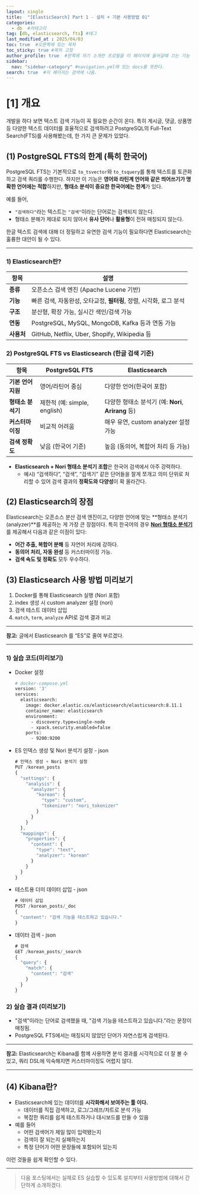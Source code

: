 ```yaml
---
layout: single
title:  "[ElasticSearch] Part 1 - 설치 + 기본 사용방법 01"
categories:
  - db  #카테고리
tag: [db, elasticsearch, fts] #태그
last_modified_at : 2025/04/03
toc: true  #오른쪽에 있는 목차
toc_sticky: true #목차 고정
author_profile: true  #왼쪽에 자기 소개란 프로필을 이 페이지에 들어갈때 끄는 기능
sidebar:
  nav: "sidebar-category" #navigation.yml에 있는 docs를 뜻한다.
search: true  #이 페이지는 검색에 나옴.
---
```


# [1] 개요

개발을 하다 보면 텍스트 검색 기능이 꼭 필요한 순간이 온다. 특히 게시글, 댓글, 상품명 등 다양한 텍스트 데이터를 효율적으로 검색하려고 PostgreSQL의 Full-Text Search(FTS)를 사용해봤는데, 한 가지 큰 문제가 있었다.

## (1) PostgreSQL FTS의 한계 (특히 한국어)

PostgreSQL FTS는 기본적으로 `to_tsvector`와 `to_tsquery`를 통해 텍스트를 토큰화하고 검색 쿼리를 수행한다. 하지만 이 기능은 **영어와 라틴계 언어와 같은 띄어쓰기가 명확한 언어에는 적합**하지만, **형태소 분석이 중요한 한국어에는 한계**가 있다.

예를 들어,

- `"검색하다"`라는 텍스트는 `"검색"`이라는 단어로는 검색되지 않는다.
- 형태소 분해가 제대로 되지 않아서 **유사 단어**나 **활용형**이 전혀 매칭되지 않는다.

한글 텍스트 검색에 대해 더 정밀하고 유연한 검색 기능이 필요하다면 Elasticsearch는 훌륭한 대안이 될 수 있다.

---

### **1) Elasticsearch란?**
| 항목   | 설명 |
|--------|------|
| **종류** | 오픈소스 검색 엔진 (Apache Lucene 기반) |
| **기능** | 빠른 검색, 자동완성, 오타교정, **필터링**, 정렬, 시각화, 로그 분석 |
| **구조** | 분산형, 확장 가능, 실시간 색인/검색 가능 |
| **연동** | PostgreSQL, MySQL, MongoDB, Kafka 등과 연동 가능 |
| **사용처** | GitHub, Netflix, Uber, Shopify, Wikipedia 등 |


### **2) PostgreSQL FTS vs Elasticsearch (한글 검색 기준)**

| 항목 | PostgreSQL FTS | Elasticsearch |
|------|----------------|----------------|
| **기본 언어 지원** | 영어/라틴어 중심 | 다양한 언어(한국어 포함) |
| **형태소 분석기** | 제한적 (예: simple, english) | 다양한 형태소 분석기 (예: **Nori**, **Arirang** 등) |
| **커스터마이징** | 비교적 어려움 | 매우 유연, custom analyzer 설정 가능 |
| **검색 정확도** | 낮음 (한국어 기준) | 높음 (동의어, 복합어 처리 등 가능) |

- **Elasticsearch + Nori 형태소 분석기 조합**은 한국어 검색에서 아주 강력하다.
    - 예시) “검색하다”, “검색”, “검색기” 같은 단어들을 잘게 쪼개고 의미 단위로 처리할 수 있어 검색 결과의 **정확도와 다양성**이 확 올라간다.

## (2) Elasticsearch의 장점

Elasticsearch는 오픈소스 분산 검색 엔진이고, 다양한 언어에 맞는 **형태소 분석기(analyzer)**를 제공하는 게 가장 큰 장점이다. 특히 한국어의 경우 [**Nori 형태소 분석기**](https://www.elastic.co/guide/en/elasticsearch/plugins/current/analysis-nori.html)를 제공해서 다음과 같은 이점이 있다:

- **어간 추출, 복합어 분해** 등 자연어 처리에 강하다.
- **동의어 처리, 자동 완성** 등 커스터마이징 가능.
- **검색 속도 및 정확도** 모두 우수하다.

## (3) Elasticsearch 사용 방법 미리보기

1. Docker를 통해 Elasticsearch 실행 (Nori 포함)
2. index 생성 시 custom analyzer 설정 (nori)
3. 검색 테스트 데이터 삽입
4. `match`, `term`, `analyze` API로 검색 결과 비교

---

**참고:** 글에서 Elasticsearch 를 “ES”로 줄여 부르겠다.

---

### 1) 실습 코드(미리보기)

- Docker 설정
    
    ```bash
    # docker-compose.yml
    version: '3'
    services:
      elasticsearch:
        image: docker.elastic.co/elasticsearch/elasticsearch:8.11.1
        container_name: elasticsearch
        environment:
          - discovery.type=single-node
          - xpack.security.enabled=false
        ports:
          - 9200:9200
    ```
    
- ES 인덱스 생성 및 Nori 분석기 설정 - json
    
    ```jsx
    # 인덱스 생성 + Nori 분석기 설정
    PUT /korean_posts
    {
      "settings": {
        "analysis": {
          "analyzer": {
            "korean": {
              "type": "custom",
              "tokenizer": "nori_tokenizer"
            }
          }
        }
      },
      "mappings": {
        "properties": {
          "content": {
            "type": "text",
            "analyzer": "korean"
          }
        }
      }
    }
    ```
    
- 테스트용 더미 데이터 삽입 - json
    
    ```jsx
    # 데이터 삽입
    POST /korean_posts/_doc
    {
      "content": "검색 기능을 테스트하고 있습니다."
    }
    ```
    
- 데이터 검색 - json
    
    ```jsx
    # 검색
    GET /korean_posts/_search
    {
      "query": {
        "match": {
          "content": "검색"
        }
      }
    }
    ```
    

### 2) 실습 결과 (미리보기)

- "검색"이라는 단어로 검색했을 때, "검색 기능을 테스트하고 있습니다."라는 문장이 매칭됨.
- PostgreSQL FTS에서는 매칭되지 않았던 단어가 자연스럽게 검색된다.

---

**참고:** Elasticsearch는 Kibana를 함께 사용하면 분석 결과를 시각적으로 더 잘 볼 수 있고, 쿼리 DSL에 익숙해지면 커스터마이징도 어렵지 않다.

---

## (4) Kibana란?

- Elasticsearch에 있는 데이터를 **시각화해서 보여주는 툴 이다.**
    - 데이터를 직접 검색하고, 로그/그래프/차트로 분석 가능
    - 복잡한 쿼리를 쉽게 테스트하거나 대시보드를 만들 수 있음
- 예를 들어
    - 어떤 검색어가 제일 많이 입력됐는지
    - 검색이 잘 되는지 실패하는지
    - 특정 단어가 어떤 문장들에 포함되어 있는지

이런 것들을 쉽게 확인할 수 있다.

---
> 다음 포스팅에서는 실제로 ES 실습할 수 있도록 설치부터 사용방법에 대해서 간단하게 소개하겠다.
